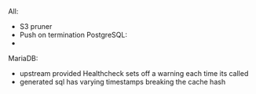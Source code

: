 All:
 * S3 pruner
 * Push on termination
PostgreSQL:
 * 
MariaDB:
 * upstream provided Healthcheck sets off a warning each time its called
 * generated sql has varying timestamps breaking the cache hash